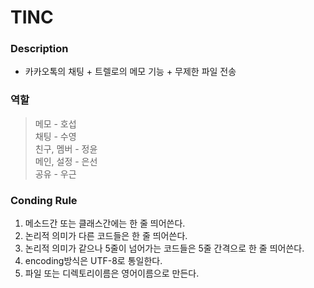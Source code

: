 # TINC

### Description

- 카카오톡의 채팅 + 트렐로의 메모 기능 + 무제한 파일 전송

### 역할

> 메모 - 호섭  
> 채팅 - 수영  
> 친구, 멤버 - 정윤  
> 메인, 설정 - 은선  
> 공유 - 우근

### Conding Rule

1. 메소드간 또는 클래스간에는 한 줄 띄어쓴다.
2. 논리적 의미가 다른 코드들은 한 줄 띄어쓴다.
3. 논리적 의미가 같으나 5줄이 넘어가는 코드들은 5줄 간격으로 한 줄 띄어쓴다.
4. encoding방식은 UTF-8로 통일한다.
5. 파일 또는 디렉토리이름은 영어이름으로 만든다.
